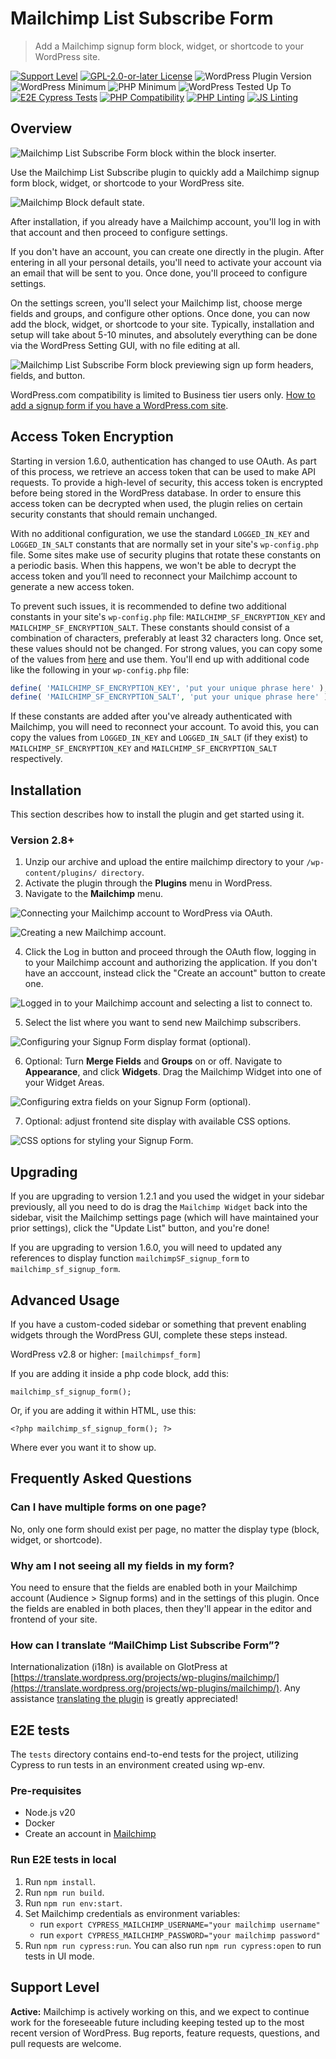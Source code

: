 # Mailchimp List Subscribe Form

> Add a Mailchimp signup form block, widget, or shortcode to your WordPress site.

[![Support Level](https://img.shields.io/badge/support-active-green.svg?label=Support)](#support-level) [![GPL-2.0-or-later License](https://img.shields.io/github/license/mailchimp/wordpress?label=License)](https://github.com/mailchimp/wordpress/blob/develop/LICENSE.md) ![WordPress Plugin Version](https://img.shields.io/wordpress/plugin/v/mailchimp?label=Version) ![WordPress Minimum](https://img.shields.io/wordpress/plugin/wp-version/mailchimp?label=WordPress%20minimum) ![PHP Minimum](https://img.shields.io/wordpress/plugin/required-php/mailchimp?label=PHP%20minimum) ![WordPress Tested Up To](https://img.shields.io/wordpress/plugin/tested/mailchimp?label=WordPress) [![E2E Cypress Tests](https://github.com/mailchimp/wordpress/actions/workflows/e2e.yml/badge.svg)](https://github.com/mailchimp/wordpress/actions/workflows/e2e.yml) [![PHP Compatibility](https://github.com/mailchimp/wordpress/actions/workflows/php-compat.yml/badge.svg)](https://github.com/mailchimp/wordpress/actions/workflows/php-compat.yml) [![PHP Linting](https://github.com/mailchimp/wordpress/actions/workflows/phpcs.yml/badge.svg)](https://github.com/mailchimp/wordpress/actions/workflows/phpcs.yml) [![JS Linting](https://github.com/mailchimp/wordpress/actions/workflows/eslint.yml/badge.svg)](https://github.com/mailchimp/wordpress/actions/workflows/eslint.yml)

## Overview

![Mailchimp List Subscribe Form block within the block inserter.](https://github.com/mailchimp/wordpress/blob/develop/.wordpress-org/screenshot-1.jpg?raw=true)

Use the Mailchimp List Subscribe plugin to quickly add a Mailchimp signup form block, widget, or shortcode to your WordPress site.

![Mailchimp Block default state.](https://github.com/mailchimp/wordpress/blob/develop/.wordpress-org/screenshot-2.jpg?raw=true)

After installation, if you already have a Mailchimp account, you'll log in with that account and then proceed to configure settings.

If you don't have an account, you can create one directly in the plugin. After entering in all your personal details, you'll need to activate your account via an email that will be sent to you. Once done, you'll proceed to configure settings.

On the settings screen, you'll select your Mailchimp list, choose merge fields and groups, and configure other options. Once done, you can now add the block, widget, or shortcode to your site. Typically, installation and setup will take about 5-10 minutes, and absolutely everything can be done via the WordPress Setting GUI, with no file editing at all.

![Mailchimp List Subscribe Form block previewing sign up form headers, fields, and button.](https://github.com/mailchimp/wordpress/blob/develop/.wordpress-org/screenshot-3.jpg?raw=true)

WordPress.com compatibility is limited to Business tier users only. [How to add a signup form if you have a WordPress.com site](https://mailchimp.com/help/ways-to-add-a-signup-form-in-wordpress/).

## Access Token Encryption

Starting in version 1.6.0, authentication has changed to use OAuth. As part of this process, we retrieve an access token that can be used to make API requests. To provide a high-level of security, this access token is encrypted before being stored in the WordPress database. In order to ensure this access token can be decrypted when used, the plugin relies on certain security constants that should remain unchanged.

With no additional configuration, we use the standard `LOGGED_IN_KEY` and `LOGGED_IN_SALT` constants that are normally set in your site's `wp-config.php` file. Some sites make use of security plugins that rotate these constants on a periodic basis. When this happens, we won't be able to decrypt the access token and you’ll need to reconnect your Mailchimp account to generate a new access token.

To prevent such issues, it is recommended to define two additional constants in your site's `wp-config.php` file: `MAILCHIMP_SF_ENCRYPTION_KEY` and `MAILCHIMP_SF_ENCRYPTION_SALT`. These constants should consist of a combination of characters, preferably at least 32 characters long. Once set, these values should not be changed. For strong values, you can copy some of the values from [here](https://api.wordpress.org/secret-key/1.1/salt/) and use them. You'll end up with additional code like the following in your `wp-config.php` file:

```php
define( 'MAILCHIMP_SF_ENCRYPTION_KEY', 'put your unique phrase here' );
define( 'MAILCHIMP_SF_ENCRYPTION_SALT', 'put your unique phrase here' );
```

If these constants are added after you've already authenticated with Mailchimp, you will need to reconnect your account. To avoid this, you can copy the values from `LOGGED_IN_KEY` and `LOGGED_IN_SALT` (if they exist) to `MAILCHIMP_SF_ENCRYPTION_KEY` and `MAILCHIMP_SF_ENCRYPTION_SALT` respectively.

## Installation

This section describes how to install the plugin and get started using it.

### Version 2.8+

1. Unzip our archive and upload the entire mailchimp directory to your `/wp-content/plugins/ directory`.
2. Activate the plugin through the **Plugins** menu in WordPress.
3. Navigate to the **Mailchimp** menu.

![Connecting your Mailchimp account to WordPress via OAuth.](https://github.com/mailchimp/wordpress/blob/develop/.wordpress-org/screenshot-4.jpg?raw=true)

![Creating a new Mailchimp account.](https://github.com/mailchimp/wordpress/blob/develop/.wordpress-org/screenshot-9.jpg?raw=true)

4. Click the Log in button and proceed through the OAuth flow, logging in to your Mailchimp account and authorizing the application. If you don't have an acccount, instead click the "Create an account" button to create one.

![Logged in to your Mailchimp account and selecting a list to connect to.](https://github.com/mailchimp/wordpress/blob/develop/.wordpress-org/screenshot-5.jpg?raw=true)

5. Select the list where you want to send new Mailchimp subscribers.

![Configuring your Signup Form display format (optional).](https://github.com/mailchimp/wordpress/blob/develop/.wordpress-org/screenshot-6.jpg?raw=true)

6. Optional: Turn **Merge Fields** and **Groups** on or off. Navigate to **Appearance**, and click **Widgets**. Drag the Mailchimp Widget into one of your Widget Areas.

![Configuring extra fields on your Signup Form (optional).](https://github.com/mailchimp/wordpress/blob/develop/.wordpress-org/screenshot-7.jpg?raw=true)

7. Optional: adjust frontend site display with available CSS options.

![CSS options for styling your Signup Form.](https://github.com/mailchimp/wordpress/blob/develop/.wordpress-org/screenshot-8.jpg?raw=true)

## Upgrading

If you are upgrading to version 1.2.1 and you used the widget in your sidebar previously, all you need to do is drag the `Mailchimp Widget` back into the sidebar, visit the Mailchimp settings page (which will have maintained your prior settings), click the "Update List" button, and you're done!

If you are upgrading to version 1.6.0, you will need to updated any references to display function `mailchimpSF_signup_form` to `mailchimp_sf_signup_form`.

## Advanced Usage

If you have a custom-coded sidebar or something that prevent enabling widgets through the WordPress GUI, complete these steps instead.

WordPress v2.8 or higher:
` [mailchimpsf_form] `

If you are adding it inside a php code block, add this:

` mailchimp_sf_signup_form(); `

Or, if you are adding it within HTML, use this:

`<?php mailchimp_sf_signup_form(); ?>`

Where ever you want it to show up.

## Frequently Asked Questions

### Can I have multiple forms on one page?

No, only one form should exist per page, no matter the display type (block, widget, or shortcode).

### Why am I not seeing all my fields in my form?

You need to ensure that the fields are enabled both in your Mailchimp account (Audience > Signup forms) and in the settings of this plugin.  Once the fields are enabled in both places, then they'll appear in the editor and frontend of your site.

### How can I translate “MailChimp List Subscribe Form”?

Internationalization (i18n) is available on GlotPress at [https://translate.wordpress.org/projects/wp-plugins/mailchimp/](https://translate.wordpress.org/projects/wp-plugins/mailchimp/).  Any assistance [translating the plugin](https://translate.wordpress.org/projects/wp-plugins/mailchimp/) is greatly appreciated!

## E2E tests
The `tests` directory contains end-to-end tests for the project, utilizing Cypress to run tests in an environment created using wp-env.

### Pre-requisites
- Node.js v20
- Docker
- Create an account in [Mailchimp](https://mailchimp.com/)

### Run E2E tests in local
1. Run `npm install`.
2. Run `npm run build`.
3. Run `npm run env:start`.
4. Set Mailchimp credentials as environment variables:
    - run `export CYPRESS_MAILCHIMP_USERNAME="your mailchimp username"`
	- run `export CYPRESS_MAILCHIMP_PASSWORD="your mailchimp password"`
5. Run `npm run cypress:run`. You can also run `npm run cypress:open` to run tests in UI mode.

## Support Level

**Active:** Mailchimp is actively working on this, and we expect to continue work for the foreseeable future including keeping tested up to the most recent version of WordPress.  Bug reports, feature requests, questions, and pull requests are welcome.
